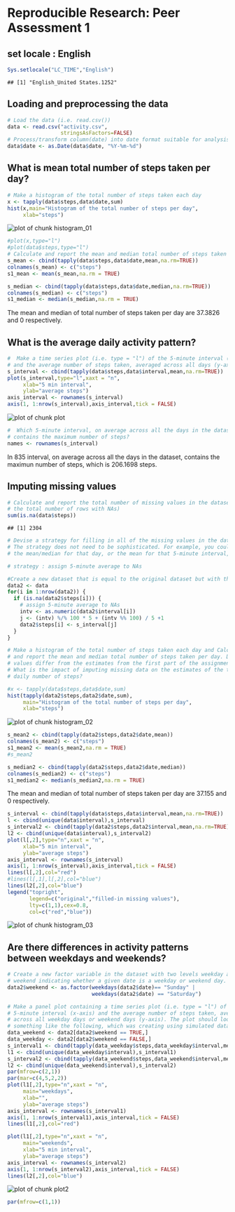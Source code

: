 # Reproducible Research: Peer Assessment 1
## set locale : English

```r
Sys.setlocale("LC_TIME","English")
```

```
## [1] "English_United States.1252"
```

## Loading and preprocessing the data

```r
# Load the data (i.e. read.csv())
data <- read.csv("activity.csv", 
                 stringsAsFactors=FALSE)
# Process/transform column(date) into date format suitable for analysis
data$date <- as.Date(data$date, "%Y-%m-%d")
```

## What is mean total number of steps taken per day?

```r
# Make a histogram of the total number of steps taken each day
x <- tapply(data$steps,data$date,sum)
hist(x,main="Histogram of the total number of steps per day",
     xlab="steps")
```

![plot of chunk histogram_01](figure/histogram_01.png) 

```r
#plot(x,type="l")
#plot(data$steps,type="l")
# Calculate and report the mean and median total number of steps taken per day
s_mean <- cbind(tapply(data$steps,data$date,mean,na.rm=TRUE))
colnames(s_mean) <- c("steps")
s1_mean <- mean(s_mean,na.rm = TRUE)

s_median <- cbind(tapply(data$steps,data$date,median,na.rm=TRUE))
colnames(s_median) <- c("steps")
s1_median <- median(s_median,na.rm = TRUE)
```
The mean and median of total number of steps taken per day are 37.3826 and 0 respectively.

## What is the average daily activity pattern?

```r
#  Make a time series plot (i.e. type = "l") of the 5-minute interval (x-axis) 
# and the average number of steps taken, averaged across all days (y-axis)
s_interval <- cbind(tapply(data$steps,data$interval,mean,na.rm=TRUE))
plot(s_interval,type="l",xaxt = "n",
     xlab="5 min interval",
     ylab="average steps")
axis_interval <- rownames(s_interval)
axis(1, 1:nrow(s_interval),axis_interval,tick = FALSE)
```

![plot of chunk plot](figure/plot.png) 

```r
#  Which 5-minute interval, on average across all the days in the dataset, 
# contains the maximum number of steps?
names <- rownames(s_interval)
```
In 835 interval, on average across all the days in 
the dataset, contains the maximun number of steps, which is 206.1698 steps.

## Imputing missing values

```r
# Calculate and report the total number of missing values in the dataset (i.e. 
# the total number of rows with NAs)
sum(is.na(data$steps))
```

```
## [1] 2304
```

```r
# Devise a strategy for filling in all of the missing values in the dataset. 
# The strategy does not need to be sophisticated. For example, you could use 
# the mean/median for that day, or the mean for that 5-minute interval, etc.

# strategy : assign 5-minute average to NAs

#Create a new dataset that is equal to the original dataset but with the missing data filled in.
data2 <- data
for(i in 1:nrow(data2)) {
  if (is.na(data2$steps[i])) {
    # assign 5-minute average to NAs
    intv <- as.numeric(data2$interval[i])
    j <- (intv) %/% 100 * 5 + (intv %% 100) / 5 +1
    data2$steps[i] <- s_interval[j]
  }
}

# Make a histogram of the total number of steps taken each day and Calculate 
# and report the mean and median total number of steps taken per day. Do these 
# values differ from the estimates from the first part of the assignment? 
# What is the impact of imputing missing data on the estimates of the total 
# daily number of steps?

#x <- tapply(data$steps,data$date,sum)
hist(tapply(data2$steps,data2$date,sum),
     main="Histogram of the total number of steps per day",
     xlab="steps")
```

![plot of chunk histogram_02](figure/histogram_02.png) 

```r
s_mean2 <- cbind(tapply(data2$steps,data2$date,mean))
colnames(s_mean2) <- c("steps")
s1_mean2 <- mean(s_mean2,na.rm = TRUE)
#s_mean2

s_median2 <- cbind(tapply(data2$steps,data2$date,median))
colnames(s_median2) <- c("steps")
s1_median2 <- median(s_median2,na.rm = TRUE)
```
The mean and median of total number of steps taken per day are 37.155 and 0 respectively.


```r
s_interval <- cbind(tapply(data$steps,data$interval,mean,na.rm=TRUE))
l <- cbind(unique(data$interval),s_interval)
s_interval2 <- cbind(tapply(data2$steps,data2$interval,mean,na.rm=TRUE))
l2 <- cbind(unique(data$interval),s_interval2)
plot(l[,2],type="n",xaxt = "n",
     xlab="5 min interval",
     ylab="average steps")
axis_interval <- rownames(s_interval)
axis(1, 1:nrow(s_interval),axis_interval,tick = FALSE)
lines(l[,2],col="red")
#lines(l[,1],l[,2],col="blue")
lines(l2[,2],col="blue")
legend("topright",
       legend=c("original","filled-in missing values"),
       lty=c(1,1),cex=0.8,
       col=c("red","blue"))
```

![plot of chunk histogram_03](figure/histogram_03.png) 


## Are there differences in activity patterns between weekdays and weekends?

```r
# Create a new factor variable in the dataset with two levels weekday and 
# weekend indicating whether a given date is a weekday or weekend day.
data2$weekend <- as.factor(weekdays(data2$date)== "Sunday" | 
                           weekdays(data2$date) == "Saturday")

# Make a panel plot containing a time series plot (i.e. type = "l") of the 
# 5-minute interval (x-axis) and the average number of steps taken, averaged 
# across all weekday days or weekend days (y-axis). The plot should look 
# something like the following, which was creating using simulated data:
data_weekend <- data2[data2$weekend == TRUE,]
data_weekday <- data2[data2$weekend == FALSE,]
s_interval1 <- cbind(tapply(data_weekday$steps,data_weekday$interval,mean,na.rm=TRUE))
l1 <- cbind(unique(data_weekday$interval),s_interval1)
s_interval2 <- cbind(tapply(data_weekend$steps,data_weekend$interval,mean,na.rm=TRUE))
l2 <- cbind(unique(data_weekend$interval),s_interval2)
par(mfrow=c(2,1))
par(mar=c(4,5,2,2))
plot(l1[,2],type="n",xaxt = "n",
     main="weekdays",
     xlab="",
     ylab="average steps")
axis_interval <- rownames(s_interval1)
axis(1, 1:nrow(s_interval1),axis_interval,tick = FALSE)
lines(l1[,2],col="red")

plot(l1[,2],type="n",xaxt = "n",
     main="weekends",
     xlab="5 min interval",
     ylab="average steps")
axis_interval <- rownames(s_interval2)
axis(1, 1:nrow(s_interval2),axis_interval,tick = FALSE)
lines(l2[,2],col="blue")
```

![plot of chunk plot2](figure/plot2.png) 

```r
par(mfrow=c(1,1))
```






